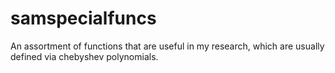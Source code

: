 # samspecialfuncs

An assortment of functions that are useful in my research, which are usually
defined via chebyshev polynomials.


